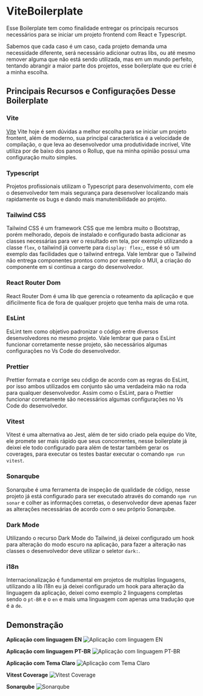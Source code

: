 # ViteBoilerplate

Esse Boilerplate tem como finalidade entregar os principais recursos necessários para se iniciar um projeto frontend com React e Typescript.

Sabemos que cada caso é um caso, cada projeto demanda uma necessidade diferente, será necessário adicionar outras libs, ou até mesmo remover alguma que não está sendo utilizada, mas em um mundo perfeito, tentando abrangir a maior parte dos projetos, esse boilerplate que eu criei é a minha escolha.

## Principais Recursos e Configurações Desse Boilerplate

### Vite
<a href="https://vitejs.dev/" target="_blank">Vite</a>
Vite hoje é sem dúvidas a melhor escolha para se iniciar um projeto frontent, além de moderno, sua principal característica é a velocidade de compilação, o que leva ao desenvolvedor uma produtividade incrível, Vite utiliza por de baixo dos panos o Rollup, que na minha opinião possui uma configuração muito simples.

### Typescript
Projetos profissionais utilizam o Typescript para desenvolvimento, com ele o desenvolvedor tem mais segurança para desenvolver localizando mais rapidamente os bugs e dando mais manutenibilidade ao projeto.

### Tailwind CSS
Tailwind CSS é um framework CSS que me lembra muito o Bootstrap, porém melhorado, depois de instalado e configurado basta adicionar as classes necessárias para ver o resultado em tela, por exemplo utilizando a classe `flex`, o tailwind já converte para `display: flex;`, esse é só um exemplo das facilidades que o tailwind entrega. Vale lembrar que o Tailwind não entrega componentes prontos como por exemplo o MUI, a criação do componente em si continua a cargo do desenvolvedor.

### React Router Dom
React Router Dom é uma lib que gerencia o roteamento da aplicação e que dificilmente fica de fora de qualquer projeto que tenha mais de uma rota.

### EsLint
EsLint tem como objetivo padronizar o código entre diversos desenvolvedores no mesmo projeto. Vale lembrar que para o EsLint funcionar corretamente nesse projeto, são necessários algumas configurações no Vs Code do desenvolvedor.

### Prettier
Prettier formata e corrige seu código de acordo com as regras do EsLint, por isso ambos utilizados em conjunto são uma verdadeira mão na roda para qualquer desenvolvedor. Assim como o EsLint, para o Prettier funcionar corretamente são necessários algumas configurações no Vs Code do desenvolvedor.

### Vitest
Vitest é uma alternativa ao Jest, além de ter sido criado pela equipe do Vite, ele promete ser mais rápido que seus concorrentes, nesse boilerplate já deixei ele todo configurado para além de testar também gerar os coverages, para executar os testes bastar executar o comando `npm run vitest`.

### Sonarqube
Sonarqube é uma ferramenta de inspeção de qualidade de código, nesse projeto já está configurado para ser executado através do comando `npm run sonar` e colher as informações corretas, o desenvolvedor deve apenas fazer as alterações necessárias de acordo com o seu próprio Sonarqube.

### Dark Mode
Utilizando o recurso Dark Mode do Tailwind, já deixei configurado um hook para alteração do modo escuro na aplicação, para fazer a alteração nas classes o desenvolvedor deve utilizar o seletor `dark:`.

### i18n
Internacionalização é fundamental em projetos de multiplas linguagens, utilizando a lib i18n eu já deixei configurado um hook para alteração da linguagem da aplicação, deixei como exemplo 2 linguagens completas sendo o `pt-BR` e o `en` e mais uma linguagem com apenas uma tradução que é a `de`.


## Demonstração

**Aplicação com linguagem EN**
![Aplicação com linguagem EN](https://lh3.googleusercontent.com/pw/AL9nZEXEJZkHBSTkbkTwkK7uqVyQLmJo_4tE7iDEjUppV1tZ9Wh_BzwkFkJWPkFFFrgTPDQvyTIa2bRUcm-qed1AVOA3OBqwm2Be5DjEUd0xYqwGfXfbTGZdY1eQrdNpUjOrSPnep0jNKl7k8aht05-kScsS=w687-h607-no?authuser=0)

**Aplicação com linguagem PT-BR**
![Aplicação com linguagem PT-BR](https://lh3.googleusercontent.com/pw/AL9nZEVelwcjNe40-MUB5ETLvbzCQ8UVFvkSAQYFLl43TnRySfy7VuAXoDMdIoNxpAzAt0gr8LU64tH9BZ0dM5N3yiluWW30mgnOFj-vQ7NlLL79b4HJRAj329sfzgBJV_B2DHUHKeV-x04qChwNU5r-0qy9=w686-h599-no?authuser=0)

**Aplicação com Tema Claro**
![Aplicação com Tema Claro](https://lh3.googleusercontent.com/pw/AL9nZEXAyrbBZFN2OLjhWh1EowBTukKZDhhRrs6GOs7JvITj7BRHBn7RO7fTKLvQo96snXDbD40XOPRMMgxEJeIRzIr5qjPJiu7bfcJyLlN0TX9n3hn5Ys2H8CIMW_rZ7PG_xjXnLo8nKAFG15A_4cCSrDIJ=w693-h619-no?authuser=0)

**Vitest Coverage**
![Vitest Coverage](https://lh3.googleusercontent.com/pw/AL9nZEUDS6zefrh0HC5Fhrg_mGfSiLYwmg_7YbplfzBcjPnnbRBVCb5lEtUqR-IqoDj6XMT9qO-BXSTlcWyfc8XKDM-jZKf9JcOHEOvXf6JoHWfsORU6-uHbmN5xHWa59BKCJJYJrUdKsfuT5h67zIDgd6ST=w802-h685-no?authuser=0)

**Sonarqube**
![Sonarqube](https://lh3.googleusercontent.com/pw/AL9nZEXrP0eon6XwURjNEnxpN0GJuk1RknnjUbCKLaHwaCsaj2rapnWuqQ0wRhWCMmQ1NZlyFqsUrcXj85ZWdJQ_4-Oc2uT_OTPMy-mI0fhlui-_zsdzPh7JEjaQoeHgBeGxmEbHFKyU08hBWIH4xO8gB0Kn=w1291-h931-no?authuser=0)
